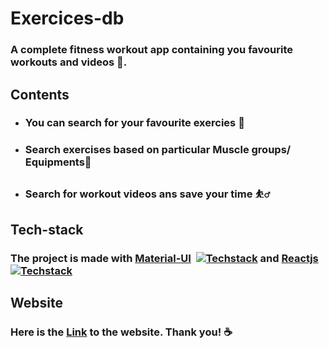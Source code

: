 
<link rel="stylesheet" href="https://cdn.jsdelivr.net/gh/devicons/devicon@v2.15.1/devicon.min.css">
          
# Exercices-db

### A complete fitness workout app containing you favourite workouts and videos 🤸.

## Contents

- ### You can search for your favourite exercies 💪 
- ### Search exercises based on particular Muscle groups/ Equipments🦵
- ### Search for workout videos ans save your time ⛹️‍♂️

## Tech-stack
### The project is made with [Material-UI](https://mui.com/)&nbsp; [![Techstack](https://skills.thijs.gg/icons?i=materialui)](https://mui.com/) and [Reactjs](https://reactjs.org/) &nbsp; [![Techstack](https://skills.thijs.gg/icons?i=react)](https://reactjs.org/)
          
## Website
### Here is the [Link](https://exercisesdb.netlify.app/) to the website. Thank you! ☕
